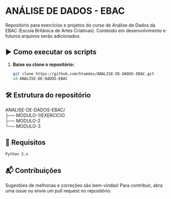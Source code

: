 # ANÁLISE DE DADOS - EBAC

Repositório para exercícios e projetos do curso de Análise de Dados da EBAC (Escola Britânica de Artes Criativas).
Conteúdo em desenvolvimento e futuros arquivos serão adicionados.

## ▶ Como executar os scripts

1. **Baixe ou clone o repositório:**
   ```sh
   git clone https://github.com/htamdev/ANALISE-DE-DADOS-EBAC.git
   cd ANALISE-DE-DADOS-EBAC

## 🛠 Estrutura do repositório

ANALISE-DE-DADOS-EBAC/<br>
├── MODULO-1/EXERCICIO<br>
├── MODULO-2<br>
└── MODULO-3<br>

## 📌 Requisitos

    Python 3.x


## 📬 Contribuições

Sugestões de melhorias e correções são bem-vindas! Para contribuir, abra uma issue ou envie um pull request no repositório.

